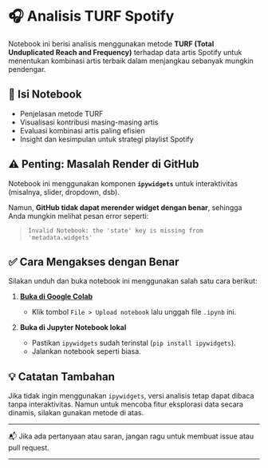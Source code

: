 # 🎧 Analisis TURF Spotify

Notebook ini berisi analisis menggunakan metode **TURF (Total Unduplicated Reach and Frequency)** terhadap data artis Spotify untuk menentukan kombinasi artis terbaik dalam menjangkau sebanyak mungkin pendengar.

## 📂 Isi Notebook
- Penjelasan metode TURF
- Visualisasi kontribusi masing-masing artis
- Evaluasi kombinasi artis paling efisien
- Insight dan kesimpulan untuk strategi playlist Spotify

## ⚠️ Penting: Masalah Render di GitHub
Notebook ini menggunakan komponen **`ipywidgets`** untuk interaktivitas (misalnya, slider, dropdown, dsb).

Namun, **GitHub tidak dapat merender widget dengan benar**, sehingga Anda mungkin melihat pesan error seperti:

> `Invalid Notebook: the 'state' key is missing from 'metadata.widgets'`

## ✅ Cara Mengakses dengan Benar

Silakan unduh dan buka notebook ini menggunakan salah satu cara berikut:

1. **[Buka di Google Colab](https://colab.research.google.com/)**  
   - Klik tombol `File > Upload notebook` lalu unggah file `.ipynb` ini.
   
2. **Buka di Jupyter Notebook lokal**  
   - Pastikan `ipywidgets` sudah terinstal (`pip install ipywidgets`).
   - Jalankan notebook seperti biasa.

## 💡 Catatan Tambahan
Jika tidak ingin menggunakan `ipywidgets`, versi analisis tetap dapat dibaca tanpa interaktivitas. Namun untuk mencoba fitur eksplorasi data secara dinamis, silakan gunakan metode di atas.

---

📬 Jika ada pertanyaan atau saran, jangan ragu untuk membuat issue atau pull request.

---

